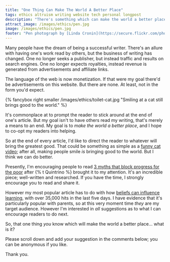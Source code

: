 ```yaml
---
title: "One Thing Can Make The World A Better Place"
tags: ethics altruism writing website tech personal longpost
description: "There's something which can make the world a better place. You already know what it is; but does everyone else?"
attract_image: /images/ethics/pen.jpg
image: /images/ethics/pen.jpg
footer: "Pen photograph by [Linda Cronin](https://secure.flickr.com/photos/oldflints/2744110717/), CC-BY. Toilet cat by [Jim](https://secure.flickr.com/photos/86886338@N00/2404069584/) CC-BY-SA."
---
```


Many people have the dream of being a successful writer.  There's an allure
with having one's work read by others, but the business of writing has changed.
One no longer seeks a publisher, but instead traffic and results on search
engines. One no longer expects royalties, instead revenue is generated from
advertisements and affiliate links.

The language of the web is now monetization. If that were my goal
there'd be advertisements on this website. But there are none. At least, not in
the form you'd expect.

<!--more-->

{% fancybox right smaller /images/ethics/toilet-cat.jpg "Smiling at a cat still brings good to the world." %}

It's commonplace at to prompt the reader to stick around at the end of one's article.
But my goal isn't to have others read my writing, that's merely a means to an end.
My goal is to *make the world a better place*, and I hope to co-opt my readers
into helping.

So at the end of every article, I'd like to direct the reader to whatever
will bring the greatest good. That could be something as simple as a
[funny cat video](https://www.youtube.com/watch?v=PKffm2uI4dk); after all,
making people smile *is* bringing good to the world.  But I think we can do better.

Presently, I'm encouraging people to read
[3 myths that block progress for the poor](http://bit.ly/1bABN6P) after
{% t Quintrino %} brought it to my attention. It's an incredible piece; well-written and
researched. If you have the time, I strongly encourage you to read and share it.

However my most popular article has to do with how
[beliefs can influence learning](/ethics/2014/01/25/how-to-screw-learning-with-one-simple-belief.html),
with over 35,000 hits in the last five days. I have evidence that it's
particularly popular with parents, so at this very moment time *they* are my
target audience. However I'm interested in *all* suggestions as to what I can
encourage readers to do next.

So, that one thing *you* know which will make the world a better place... what is it?

Please scroll down and add your suggestion in the comments below; you can be anonymous
if you like.

Thank you.
